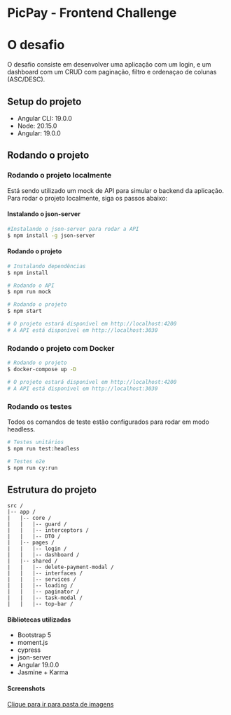 # PicPay - Frontend Challenge

# O desafio
O desafio consiste em desenvolver uma aplicação com um login, e um dashboard com um CRUD com paginação, filtro e ordenaçao de colunas (ASC/DESC).

## Setup do projeto

- Angular CLI: 19.0.0
- Node: 20.15.0
- Angular: 19.0.0

## Rodando o projeto

### Rodando o projeto localmente

Está sendo utilizado um mock de API para simular o backend da aplicação. Para rodar o projeto localmente, siga os passos abaixo:
#### Instalando o json-server

```bash
#Instalando o json-server para rodar a API
$ npm install -g json-server
```

#### Rodando o projeto

```bash
# Instalando dependências
$ npm install

# Rodando o API
$ npm run mock

# Rodando o projeto
$ npm start

# O projeto estará disponível em http://localhost:4200
# A API está disponível em http://localhost:3030
```

### Rodando o projeto com Docker

```bash
# Rodando o projeto
$ docker-compose up -D

# O projeto estará disponível em http://localhost:4200
# A API está disponível em http://localhost:3030
```

### Rodando os testes

Todos os comandos de teste estão configurados para rodar em modo headless.

```bash
# Testes unitários
$ npm run test:headless

# Testes e2e
$ npm run cy:run
```

## Estrutura do projeto

```
src /
|-- app /
|   |-- core /
|   |   |-- guard /
|   |   |-- interceptors /
|   |   |-- DTO /
|   |-- pages /
|   |   |-- login /
|   |   |-- dashboard /
|   |-- shared /
|   |   |-- delete-payment-modal /
|   |   |-- interfaces /
|   |   |-- services /
|   |   |-- loading /
|   |   |-- paginator /
|   |   |-- task-modal /
|   |   |-- top-bar /
```

#### Bibliotecas utilizadas

- Bootstrap 5
- moment.js
- cypress
- json-server
- Angular 19.0.0
- Jasmine + Karma

#### Screenshots

[Clique para ir para pasta de imagens](https://github.com/kaduufr/pp-challenge/tree/main/screenshots)

